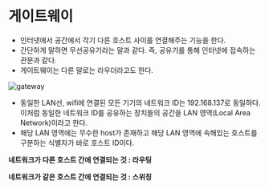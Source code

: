 # 게이트웨이
+ 인터넷에서 공간에서 각기 다른 호스트 사이를 연결해주는 기능을 한다.
+ 간단하게 말하면 무선공유기라는 말과 같다. 즉, 공유기를 통해 인터넷에 접속하는 관문과 같다.
+ 게이트웨이는 다른 말로는 라우더라고도 한다.

![gateway](https://hyuntaekhong.github.io/assets/images/network/network01.png)

+ 동일한 LAN선, wifi에 연결된 모든 기기의 네트워크 ID는 192.168.137로 동일하다. 이처럼 동일한 네트워크 ID를 공유하는 장치들의 공간을 LAN 영역(Local Area Network)이라고 한다.
+ 해당 LAN 영역에는 무수한 host가 존재하고 해당 LAN 영역에 속해있는 호스트를 구분하는 식별자가 바로 호스트 ID이다.

**네트워크가 다른 호스트 간에 연결되는 것 : 라우팅**

**네트워크가 같은 호스트 간에 연결되는 것 : 스위칭**

